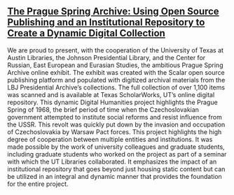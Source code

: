 ## [The Prague Spring Archive: Using Open Source Publishing and an Institutional Repository to Create a Dynamic Digital Collection](https://repositories.lib.utexas.edu/handle/2152/61755)
We are proud to present, with the cooperation of the University of Texas at Austin Libraries, the Johnson Presidential Library, and the Center for Russian, East European and Eurasian Studies, the ambitious Prague Spring Archive online exhibit. The exhibit was created with the Scalar open source publishing platform and populated with digitized archival materials from the LBJ Presidential Archive’s collections. The full collection of over 1,100 items was scanned and is available at Texas ScholarWorks, UT’s online digital repository. This dynamic Digital Humanities project highlights the Prague Spring of 1968, the brief period of time when the Czechoslovakian government attempted to institute social reforms and resist influence from the USSR. This revolt was quickly put down by the invasion and occupation of Czechoslovakia by Warsaw Pact forces. This project highlights the high degree of cooperation between multiple entities and institutions. It was made possible by the work of university colleagues and graduate students, including graduate students who worked on the project as part of a seminar with which the UT Libraries collaborated. It emphasizes the impact of an institutional repository that goes beyond just housing static content but can be utilized in an integral and dynamic manner that provides the foundation for the entire project.
